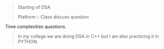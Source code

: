 > Starting of DSA

> Platform :: Class discuss question

Time complexities questions.

> In my college we are doing DSA in C++ but I am also practicing it in PYTHON. 
